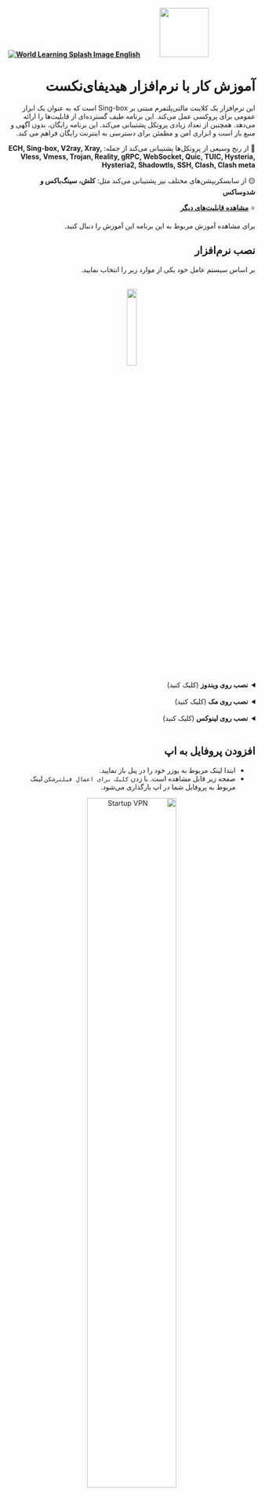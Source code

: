 [**![World Learning Splash Image](https://user-images.githubusercontent.com/125398461/229074810-599bd7f9-0bc1-44a9-b76e-90bf7e182314.png) English**](https://github.com/hiddify/Hiddify-Server/wiki/Tutorial-for-HiddifyNext-app)&nbsp;&nbsp;&nbsp;&nbsp;&nbsp;&nbsp;&nbsp;&nbsp;&nbsp;&nbsp;<a href="https://github.com/hiddify/hiddify-config/wiki/%D9%87%D9%85%D9%87-%D8%A2%D9%85%D9%88%D8%B2%D8%B4%E2%80%8C%D9%87%D8%A7-%D9%88-%D9%88%DB%8C%D8%AF%D8%A6%D9%88%D9%87%D8%A7"><img width="100" src="https://github.com/hiddify/hiddify-config/assets/125398461/3704cd84-eee6-4c45-abe7-3c02936bbebb" /></a>

<div dir="rtl">


# آموزش کار با نرم‌افزار هیدیفای‌نکست
این نرم‌افزار یک کلاینت مالتی‌پلتفرم مبتنی بر Sing-box است که به عنوان یک ابزار عمومی برای پروکسی عمل می‌کند. این برنامه طیف گسترده‌ای از قابلیت‌ها را ارائه می‌دهد. همچنین از تعداد زیادی پروتکل پشتیبانی می‌کند. این برنامه رایگان، بدون آگهی و منبع باز است و ابزاری امن و مطمئن برای دسترسی به اینترنت رایگان فراهم می کند. 

🚀 از رنج وسیعی از پروتکل‌ها پشتیبانی می‌کند از جمله: 
**ECH, Sing-box, V2ray, Xray, Vless, Vmess, Trojan, Reality, gRPC, WebSocket, Quic, TUIC, Hysteria, Hysteria2, Shadowtls, SSH, Clash, Clash meta**

🟡 از سابسکریپشن‌های مختلف نیز پشتیبانی می‌کند مثل: **کلش، سینگ‌باکس و شدوساکس**

⭐ **[مشاهده قابلیت‌های دیگر](https://github.com/hiddify/hiddify-next/blob/main/README_fa.md#-%D8%A7%D9%85%DA%A9%D8%A7%D9%86%D8%A7%D8%AA-%D8%A7%D8%B5%D9%84%DB%8C)**


برای مشاهده آموزش مربوط به این برنامه این آموزش را دنبال کنید. 


## نصب نرم‌افزار

بر اساس سیستم عامل خود یکی از موارد زیر را انتخاب نمایید.

<br>
<div align=center>
 <a href="https://play.google.com/store/apps/details?id=app.hiddify.com"><img width=20% src="https://github.com/hiddify/hiddify-next/blob/main/docs/google-play-badge.png"></a>
</div>
<br>

<details markdown="1"> <summary><b>نصب روی ویندوز</b> (کلیک کنید)</summary>

* ابتدا برنامه را از [اینجا](https://app.hiddify.com/win) دانلود کنید.

* حالا فایل دانلود شده را اجرا نمایید. این پیغام امنیتی ویندوز ظاهر می‌شود که شما باید `Yes` را کلیک کنید.

<div align=center>
<img width=30% src="https://github.com/hiddify/Hiddify-Server/assets/125398461/e4174de0-10b5-4b46-9baf-2e302162da5a">

</div>

* ممکن است در ویندوز ۱۱ اخطار به این شکل نمایش داده شود، روی `More info` بزنید.

<div align=center>
<img width=40% src="https://github.com/hiddify/Hiddify-Server/assets/125398461/8a3bc452-004d-4be7-a9bb-21aad90db7fc">

</div>



* سپس `Run Anyway` را بزنید تا فایل باز شود.

<div align=center>
<img width=40% src="https://github.com/hiddify/Hiddify-Server/assets/125398461/36293a7c-f56a-4811-8302-474874654b70">

</div>




* در مرحله بعد محل نصب برنامه را نمایش می‌دهد که در صورت نیاز می‌توانید آن را تغییر دهید و `Next` کنید.

<div align=center>

<img width=60% src="https://github.com/hiddify/Hiddify-Server/assets/125398461/7196a86f-3f74-4177-b611-19b484e0da9a">

</div>


* در این مرحله تنظیمات بیشتر را از شما می‌خواهد مثل ایجاد Shortcut روی دسکتاپ و فعال‌سازی اجرای خودکار برنامه. می‌توانید گزینه‌های مورد نظر خود را انتخاب کنید و `Next` را بزنید.

<div align=center>
<img width=60% src="https://github.com/hiddify/Hiddify-Server/assets/125398461/bcac0d1e-f8d8-46d9-bedc-4fe04571a504">

</div>



* حالا کافیه `Install` را بزنید تا برنامه شروع به نصب شود.

<div align=center>

<img width=60% src="https://github.com/hiddify/Hiddify-Server/assets/125398461/980314df-c907-407c-aa4d-a94d4d492b66">

</div>



* بدین شکل برنامه شروع به نصب می‌کند.

<div align=center>

<img width=60% src="https://github.com/hiddify/Hiddify-Server/assets/125398461/1aee90d0-dde1-4bf8-b673-058fc0e9204a">

</div>




* در پایان نصب، پنجره زیر ظاهر می‌شود که باید روی `Finish` بزنید.


<div align=center>

<img width=60% src="https://github.com/hiddify/Hiddify-Server/assets/125398461/4a8849c5-24f0-4376-be4d-355eb754f395">

</div>



* حالا برنامه اجرا می‌شود. اگر اجرا نشد، Shortcut آن در دسکتاپ را اجرا نمایید. 

* اولین بار از شما تنظیمات مربوط به زبان و محل سکونت شما را می‌پرسد. برای تغییر زبان روی `Language` بزنید و برای تغییر منطقه روی `Region` بزنید و گزینه‌های مورد نظر خود را انتخاب نمایید و برنامه را اجرا کنید.

<div align=center>

<img width=60% src="https://github.com/hiddify/Hiddify-Server/assets/125398461/0d50c68f-d6e5-45f3-b86a-0f0217b29867">

</div>

* `Enable Analytics` کمک می‌کند تا دیتای لازم برای بهبود این برنامه جمع‌آوری شود.

* در مرحله بعد برنامه باز می‌شود. 

<div align=center>

<img width=60% src="https://github.com/hiddify/Hiddify-Server/assets/125398461/9ff5d21c-7fbf-4183-96bb-acd12cebf2a8">

</div>



* دفعات بعد که برنامه را اجرا می‌کنید همیشه با این صفحه روبرو خواهید شد و مراحل قبلی نیاز نخواهد بود.


> نکته: همانطور که می‌دانید، ویندوز 7 دیگر توسط مایکروسافت پشتیبانی نمی‌شود. بنابراین ممکن است هنگام نصب این برنامه نیز روی ویندوز 7 به مشکل بخورید. احتمال دارد با نصب [این پکیج](https://www.google.com/search?q=%D8%AF%D8%A7%D9%86%D9%84%D9%88%D8%AF+visual+c%2B%2B&sca_esv=570966760&source=hp&ei=IsIeZbLFIsyp5NoPy_2B4As&iflsig=AO6bgOgAAAAAZR7QMkjEd1aXYyjVQxAzwcErW5_B47mY&oq=%D8%AF%D8%A7%D9%86%D9%84%D9%88%D8%AF+visual&gs_lp=Egdnd3Mtd2l6IhPYr9in2YbZhNmI2K8gdmlzdWFsKgIIADIFEAAYgAQyBRAAGIAEMgUQABiABDIFEAAYgAQyBRAAGIAESNY_UP4KWNcycAR4AJABAJgBigOgAZMuqgEEMy0xNrgBA8gBAPgBAagCCsICEBAuGAMYjwEY5QIY6gIYjAPCAhAQABgDGI8BGOUCGOoCGIwDwgILEAAYgAQYsQMYgwHCAgsQLhiABBixAxiDAcICERAuGIAEGLEDGIMBGMcBGNEDwgILEC4YigUYsQMYgwHCAgsQABiKBRixAxiDAcICDhAuGIAEGLEDGMcBGNEDwgIIEAAYgAQYsQPCAgsQLhiDARixAxiABMICERAuGIMBGMcBGLEDGNEDGIAEwgIIEC4YsQMYgATCAgUQLhiABMICBBAAGAM) مشکل شما حل شود اما گر باز هم نتوانستید برنامه را نصب کنید، پیشنهاد ما استفاده از ویندوز 10 با معماری 64 بیتی می‌باشد.

</details>
<br>

<details markdown="1"> <summary><b>نصب روی مک</b> (کلیک کنید)</summary>

* ابتدا برنامه را از [اینجا](https://app.hiddify.com/mac) دانلود کنید.

* سپس فایل دانلود شده را در `Downloads` پیدا کرده و باز نمایید.

<div align=center>

<img width=60% alt="Downloaded_App" src="https://github.com/hiddify/Hiddify-Server/assets/125398461/e6cbdb24-ef18-49a0-9c40-0f4ea4859def"><center>

</div>

* حالا فایل را برنامه بگیرید و در `Applications` رها نمایید. با این کار فایل برنامه به بخش `Applications` انتقال می‌یابد.

<div align=center>
<img width=60% alt="drag_app" src="https://github.com/hiddify/Hiddify-Server/assets/125398461/07fa37b8-fc37-4613-b148-2eb932a3d53a">
</div>


* حالا برنامه برای همیشه در `Applications` کپی شد. برای اجرا روی آن دو بار کلیک کنید.

<div align=center>
<img width="60% alt="App in Application" src="https://github.com/hiddify/Hiddify-Server/assets/125398461/8a32bcd9-367d-4cf1-8951-c764b5f86795">
</div>

* بار اول که برنامه را باز می‌کنید به دلیل اینکه این برنامه از منبعی به جز `App Store` دانلود شده است، این پیغام داده می‌شود.

<div align=center>
<img width=30% alt="Cannot open" src="https://github.com/hiddify/Hiddify-Server/assets/125398461/a65690ed-e169-4c9d-a908-93a4260fddf1">
</div>

* به بخش `Security and Privacy` بروید و در تب `General` روی `Open Anyway` ‌را بزنید.

<div align=center>
<img width=60% alt="open for ever" src="https://github.com/hiddify/Hiddify-Server/assets/125398461/97fa1692-5eb2-436c-9070-804a71c3bc81">
</div>


* حالا روی `Open` کلیک کنید.

<div align=center>
<img width=60% alt="open for ever" src="https://github.com/hiddify/Hiddify-Server/assets/125398461/cbdec7f8-e12e-4613-b51d-9870df2acd49">
</div>

* مجددا به بخش `Applications` بروید و برنامه را به راحتی باز نمایید.

* اولین بار از شما تنظیمات مربوط به زبان و محل سکونت شما را می‌پرسد. برای تغییر زبان روی `Language` بزنید و برای تغییر منطقه روی `Region` بزنید و گزینه‌های مورد نظر خود را انتخاب نمایید و برنامه را اجرا کنید.

<div align=center>

<img width=60% src="https://github.com/hiddify/Hiddify-Server/assets/125398461/0d50c68f-d6e5-45f3-b86a-0f0217b29867">

</div>

* `Enable Analytics` کمک می‌کند تا دیتای لازم برای بهبود این برنامه جمع‌آوری شود.

* صفحه اصلی برنامه به این شکل باز می‌شود.

<div align=center>
<img width=60% alt="Screen Shot 1402-07-10 at 20 26 48" src="https://github.com/hiddify/Hiddify-Server/assets/125398461/4a33feda-ccdd-4cd0-baaa-4e7c32238a9f">
</div>


* از حالا به بعد می‌توانید برنامه را در بخش `Applications` به راحتی اجرا نمایید.

</details>
<br>

<details markdown="1"> <summary><b>نصب روی لینوکس</b> (کلیک کنید)</summary>

* ابتدا برنامه را از [اینجا](https://app.hiddify.com/linux) دانلود کنید.
* فایل دانلود شده را از حالت فشرده خار نمایید و سپس با کامند زیر چک کنید که دسترسی اجرا داشته باشد.

فرض شود که فایل دانلود شده در Downloads در پوشه Home باشد، بنابراین دستور زیر را اجرا نمایید.

<div dir=ltr>

```
ls -la ~/Downloads/hiddify-linux-x64.AppImage
```
</div>

اگر خروجی به شکل زیر بود،

<div dir=ltr>

`-rwxr-xr-x 1 user user 26272960 Sep 30 07:55 ~/Downloads/hiddify-linux-x64.AppImage`

</div>

یعنی دسترسی x یا اجرایی را دارد و می‌توانید آن را به راحتی اجرا نمایید. در غیر این صورت برای افزودن دسترسی اجرایی می‌توانید دستور زیر را در ترمینال اجرا نمایید.

<div dir=ltr>

```
chmod +x ~/Downloads/hiddify-linux-x64.AppImage
```

</div>

* حالا کافیه فایل را اجرا نمایید. 
* اولین بار از شما تنظیمات مربوط به زبان و محل سکونت شما را می‌پرسد. برای تغییر زبان روی `Language` بزنید و برای تغییر منطقه روی `Region` بزنید و گزینه‌های مورد نظر خود را انتخاب نمایید و برنامه را اجرا کنید.

<div align=center>

<img width=60% src="https://github.com/hiddify/Hiddify-Server/assets/125398461/0d50c68f-d6e5-45f3-b86a-0f0217b29867">

</div>

* `Enable Analytics` کمک می‌کند تا دیتای لازم برای بهبود این برنامه جمع‌آوری شود.

</details>
<br>

## افزودن پروفایل به اپ

* ابتدا لینک مربوط به یوزر خود را در پنل باز نمایید.
* صفحه زیر قابل مشاهده است. با زدن `کلیک برای اعمال فیلترشکن` لینک مربوط به پروفایل شما در اپ بارگذاری می‌شود. 

<div align=center>

<img width=60% alt="Startup VPN" src="https://github.com/hiddify/Hiddify-Server/assets/125398461/97b48dca-e8b2-47e2-bc78-5912609662f9">

</div>

* اگر به صورت خودکار لینک پروفایل اضافه نشد، این صفحه باز می‌شود. کافیه روی `کپی لینک` بزنید تا لینک پروفایل کپی شود.

<div align=center>

<img width=60% alt="Copy link" src="https://github.com/hiddify/Hiddify-Server/assets/125398461/1853e246-161f-46a1-b3da-9f795765c303">

</div>

* حالا وارد برنامه شوید و در صفحه `خانه` روی دکمه `+` در بالا سمت چپ بزنید، تا صفحه افزودن پروفایل جدید ظاهر شود.

<div align=center>
<img width="60%" alt="Add profile" src="https://github.com/hiddify/Hiddify-Server/assets/125398461/96ece1f2-17d9-466c-a6a7-f4e25dc05149">
</div>

* در این صفحه به دو روش می‌توانید لینک کپی شده را اضافه نمایید.

> روش اول: روی `افزودن از کلیپ‌بورد` بزنید. لینک کپی شده به صورت خودکار اضافه می‌گردد.

<div align=center>
<img width=60% alt="Add from clipboard" src="https://github.com/hiddify/Hiddify-Server/assets/125398461/f784859e-3a27-4bbc-b0d2-9cbe072beb8c">
</div>

> روش دوم: روی افزودن دستی بزنید، در صفحه بعد یک نام دلخواه در فیلد `نام` وارد کنید و لینک را در فیلد `لینک` کپی کنید. سپس دکمه `ذخیره` را بزنید.

<div align=center>
<img width=60% alt="Manual input" src="https://github.com/hiddify/Hiddify-Server/assets/125398461/bb222a5a-b596-43bf-81b3-deceb9ec04f9">
</div>


## افزودن کانفیگ تکی

* برای این کار در صفحه کاربر بروید و `تمام کانفیگ‌ها` را بزنید.

<div align=center>
<img width=80% alt="All configs" src="https://github.com/hiddify/Hiddify-Server/assets/125398461/ada2d057-c85c-4693-bef6-df146fd47b67">
</div>


* در لیست نمایش داده شده، کانفیگ تکی مورد نظر خود را انتخاب نمایید.

* کپی را بزنید تا کانفیگ کپی شود.

<div align=center>

<img width=30% src="https://github.com/hiddify/hiddify-config/assets/125398461/b8a76e41-4db4-45ac-be27-856f6ec9182e" />

</div>

* وارد برنامه شوید و دکمه `+` را بزنید.
* افزودن از کلیپ‌بورد را بزنید.

<div align=center>
<img width=60% alt="Config input" src="https://github.com/hiddify/Hiddify-Server/assets/125398461/17f73dcf-ede0-451d-9dc2-4524395a5fdc">
</div>

* کانفیگ به برنامه اضافه می‌گردد.

## آموزش کار با برنامه

### اتصال به فیلترشکن

* وقتی پروفایل اضافه شد، چنین حالتی در صفحه خانه مشاهده می‌کنید.

<div align=center>
<img width=60% alt="Home page" src="https://github.com/hiddify/Hiddify-Server/assets/125398461/16f7d8f2-d721-4a8d-a837-c2ac22290ca1">
</div>

* کافیه روی دکمه اتصال وسط صفحه بزنید تا فیلترشکن وصل شود.

<div align=center>
<img width=60% alt="Connection" src="https://github.com/hiddify/Hiddify-Server/assets/125398461/2ed08762-a297-446e-ad74-f03770b92d08">

</div>

* در صورت نیاز به آپدیت پروفایل روی این دکمه کلیک کنید.

<div align=center>

<img width=60% alt="update profile" src="https://github.com/hiddify/Hiddify-Server/assets/125398461/4010fe97-f119-44ca-851b-ad7bcbbbf07b">

</div>

* در صورت نیاز به تغییر پروفایل روی بخش پروفایل کلیک کنید و از لیست باز شده پروفایل مورد نظر را انتخاب نمایید.

<div align=center>

<img width=60% alt="profile section" src="https://github.com/hiddify/Hiddify-Server/assets/125398461/28ff97f0-0226-47e1-a4df-9818c0908b82">

</div>

* در این قسمت می‌توانید پروفایل‌ها را ویرایش نمایید.

<div align=center>
<img width=60% alt="Edit profile" src="https://github.com/hiddify/Hiddify-Server/assets/125398461/d7e2293e-49e7-4a2b-b124-25a435fc87ae">

</div>



### مشاهده و تست پروکسی‌ها

* برای مشاهده پروکسی‌ها، ابتدا فیلترشکن را متصل نمایید.
* سپس به منوی `پروکسی‌ها` بروید.
* در این صفحه، پروکسی‌ها یا کانفیگ‌های مربوط به پروفایل، یا کانفیگ تکی اضافه شده به نرم‌افزار نمایش داده می‌شوند.


<div align=center>
<img width=60% alt="proxies" src="https://github.com/hiddify/Hiddify-Server/assets/125398461/a2aee8b0-55fe-4022-a756-6dc1810f6018">
</div>

* به صورت خودکار فیلترشکن به بهترین پروکسی بر اساس تست متصل می‌شود اما شما هم می‌توانید پروکسی مورد نظر خود را انتخاب نمایید.
* در کنار این پروکسی‌ها میزان تاخیر آن‌ها نیز نمایش داده می‌شود.
* در صورتی نیاز به تست تاخیر، می‌بایست روی دکمه آن در پایین سمت چپ کلیک کنید.

<div align=center>
<img width=60% alt="ping test" src="https://github.com/hiddify/Hiddify-Server/assets/125398461/7f0fde6a-c828-4c00-97b7-db5e3203e43e">
</div>

* می‌توانید پروکسی‌ها را بر اساس نام، یا نتیجه تست با دکمه بالا سمت چپ مرتب نمایید.

<div align=center>
<img width=60% alt="sorting proxies" src="https://github.com/hiddify/Hiddify-Server/assets/125398461/e64ecbda-d351-4d31-b1df-1bb2308f00a1">
</div>




### تنظیمات عمومی نرم‌افزار
* در منوی `تنظیمات` می‌توانید `تنظیمات عمومی` را مشاهده کنید.

<div align=center>
<img width=60% alt="General Settings" src="https://github.com/hiddify/Hiddify-Server/assets/125398461/4fef0503-17bd-4947-b671-e3ee1401c4d9">

</div>


* با استفاده از منوی `زبان` می‌توانید زبان نرم‌افزار را تغییر دهید.
* با استفاده از `تم مود` می‌توانید تم مورد نظر خود را از بین دارک، لایت و یا حالت دستگاه انتخاب نمایید.
* دکمه `کاملا سیاه` تم دستگاه را به صورت کامل سیاه می‌کند.
* دکمه `اجرا با روشن شدن سیستم` باعت می‌شود که هنگامی که سیستم عامل برای بار اول بالا می‌آید، برنامه اجرا شود.
* دکمه `اجرای ساکت` باعث می‌شود موقع اجرای نرم‌افزار پنجره‌ای نمایش داده نشود و نرم‌افزار پس از اجرا صرفا در نوار ابزار پایین نمایش داده شود.

### تنظیمات پیشرفته
#### فعال‌سازی تونل
* برای فعال سازی تونل ابتدا می‌بایست برنامه را با دسترسی ادمین یا روت باز نمایید. این کار به ترتیب سیستم عامل‌های مختلف متفاوت است.
<br>

<details markdown="1"> <summary><b>فعال‌سازی برنامه با دسترسی ادمین در ویندوز</b></summary>

* اگر برنامه قبلا با دسترسی غیرادمین باز بوده، برنامه را ببندید. یعنی در نوار ابزارپایین روی آیکن برنامه راست کلیک کنید و `خروج` را بزنید.
* حالا در دسکتاپ یا در لیست برنامه‌های Start روی آیکون برنامه راست کلیک کنید و `Run as administrator` را بزنید.

<div align=center>

<img width=30% alt="Run ad admin" src="https://github.com/hiddify/Hiddify-Server/assets/125398461/9db385ec-8aba-47f5-a5b7-d2c34899fbc1">

</div>

* برنامه با دسترسی ادمین باز می‌شود.

</details>
<br>

<details markdown="1"> <summary><b>فعال‌سازی برنامه با دسترسی ادمین در مک</b></summary>

* اگر برنامه قبلا با دسترسی غیرادمین باز بوده، برنامه را ببندید. یعنی در نوار ابزاربالا روی آیکن برنامه راست کلیک کنید و `خروج` را بزنید.
* ترمینال را باز نمایید.
* حالا به `Applications `بروید. روی آیکن برنامه راست کلیک کنید و `Show contents` را بزنید.
* وارد پوشه MacOS شوید و فایل HiddifyNext را بگیرید و روی ترمینال رها کنید. با این کار آدرس مربوط به این فایل در ترمینال قرار می‌گیرد.
* دکمه‌های `ctrl+a` را بزنید تا در ترمینال به اول خط بیایید. حالا sudo را تایپ کنید. یعنی مثلا خواهید داشت.

<div dir=ltr>
`sudo \Applications\HiddifyNext.app\Contents\MacOS\HiddifyNext`
</div>

* حالا `Enter `بزنید تا برنامه با دسترسی ادمین اجرا گردد.

</details>
<br>

<details markdown="1"> <summary><b>فعال‌سازی برنامه با دسترسی روت در لینوکس</b></summary>

* اگر برنامه قبلا با دسترسی غیرادمین باز بوده، برنامه را ببندید. یعنی در نوار ابزار روی آیکن برنامه راست کلیک کنید و `خروج` را بزنید.
* حالا ترمینال را باز نمایید و اگر مثلا برنامه در پوشه `Downloads ` در `Home `باشد، بنابراین دستور زیر را اجرا نمایید تا برنامه با سطح دسترسی روت اجرا شود.

<div dir=ltr>

```
sudo ~/Downloads/hiddify-linux-x64.AppImage
```
</div>

> نکته: اگر برنامه در مسیر دیگری قرار داشت، بر اساس آن دستور بالا را تغییر دهید.


</details>
<br>

* حالا که برنامه با سطح دسترسی ادمین یا روت باز شد، کافیه به منوی `تنظیمات` بروید.
* در بخش `پیشرفته` وارد `تنظیمات کانفیگ` شوید.
* دکمه `فعال‌سازی تونل` را روشن کنید.

<div align=center>

<img width=60% alt="Enable TUN" src="https://github.com/hiddify/Hiddify-Server/assets/125398461/f3c627d8-aec7-464e-a437-fa5553954fb7">
</div>

* حالا به منوی `خانه` بروید و `دکمه اتصال` را بزنید تا سبز شود.
